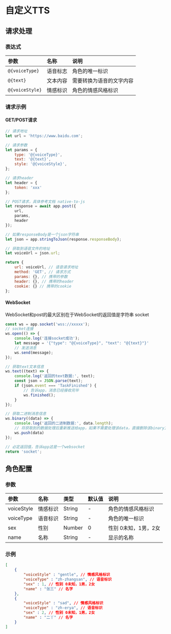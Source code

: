 # 自定义TTS

## 请求处理

### 表达式
| 参数              | 名称   | 说明           |
|:----------------|:-----|:-------------|
| `@{voiceType}`  | 语音标志 | 角色的唯一标识      |
| `@{text}`       | 文本内容 | 需要转换为语音的文字内容 |
| `@{voiceStyle}` | 情感标识 | 角色的情感风格标识 |

### 请求示例

#### GET/POST请求
```javascript
// 请求地址
let url = 'https://www.baidu.com'; 

// 请求参数
let params = {
	type: '@{voiceType}',
	text: '@{text}',
	style: '@{voiceStyle}',
};

// 请求header
let header = {
	token: 'xxx'	
};

// POST请求，具体参考文档 native-to-js
let response = await app.post({
	url,
	params,
	header
});

// 如果responseBody是一个json字符串
let json = app.stringToJson(response.responseBody);

// 获取到语音文件的地址
let voiceUrl = json.url;

return {
	url: voiceUrl, // 语音请求地址
	method: 'GET', // 请求方式
	params: {}, // 携带的参数
	header: {}, // 携带的header
	cookie: {} // 携带的cookie
};
```

#### WebSocket

WebSocket和post的最大区别在于WebSocket的返回值是字符串 socket

```javascript
const ws = app.socket('wss://xxxxx');
// socket连接
ws.open(() => {
    console.log('连接socket成功');
    let message = '{"type": "@{voiceType}", "text": "@{text}"}'
    // 发送消息
    ws.send(message);
});

// 获取text文本信息
ws.text((text) => {
    console.log('返回的text数据:', text);
    const json = JSON.parse(text);
    if (json.event === 'TaskFinished') {
        // 告诉app，消息已经接收完毕
        ws.finished();
    }
});

// 获取二进制消息信息
ws.binary((data) => {
    console.log('返回的二进制数据:', data.length);
    // 将获取到的数据处理后重新推送给app，如果不需要处理该data，直接删除该binary方法
    ws.push(data)
});

// 必定返回值，告诉app这是一个websocket
return 'socket';
```

## 角色配置

### 参数

| 参数        | 名称   | 类型     | 默认值 | 说明           |
|:----------|:-----|:-------|:----|:-------------|
| voiceStyle | 情感标识 | String | -   | 角色的情感风格标识  |
| voiceType | 语音标识 | String | -   | 角色的唯一标识      |
| sex       | 性别   | Number | 0   | 性别 0未知，1男，2女 |
| name      | 名称   | String | -   | 显示的名称        |

### 示例
```json
[
    {
        "voiceStyle" : "gentle", // 情感风格标识
        "voiceType" : "zh-zhangsan", // 语音标识
        "sex" : 1, // 性别 0未知，1男，2女
        "name" : "张三" // 名字
    },
    {
	    "voiceStyle" : "sad", // 情感风格标识
        "voiceType" : "zh-erya", // 语音标识
        "sex" : 2, // 性别 0未知，1男，2女
        "name" : "二丫" // 名字
    }
]
```
